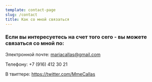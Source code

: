 ```yaml
---
template: contact-page
slug: /contact
title: Как со мной связаться
---
```

### Если вы интересуетесь на счет того сего - вы можете связаться со мной по:

Электронной почте: mariacallas@gmail.com

Телефону: +7 (916) 412 30 21

В твиттере: https://twitter.com/MmeCallas